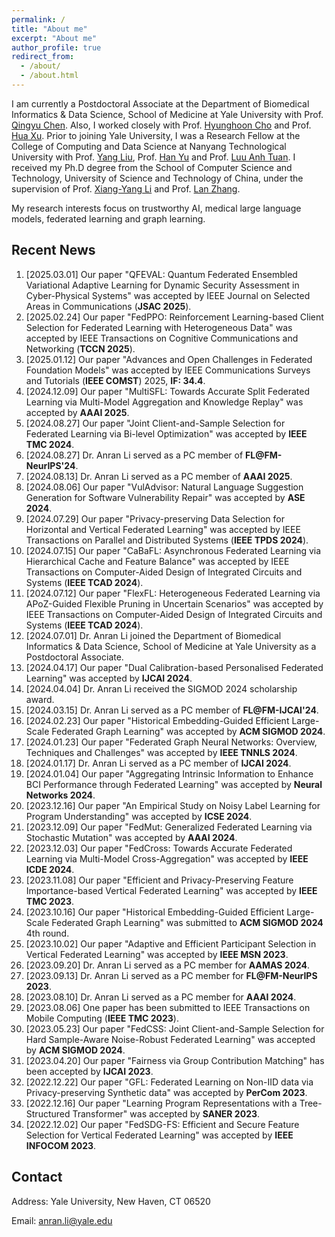 ```yaml
---
permalink: /
title: "About me"
excerpt: "About me"
author_profile: true
redirect_from: 
  - /about/
  - /about.html
---
```

I am currently a Postdoctoral Associate at the Department of Biomedical Informatics & Data Science, School of Medicine at Yale University with Prof. [Qingyu Chen](https://sites.google.com/view/qingyuchen/home). Also, I worked closely with Prof. [Hyunghoon Cho](https://hhcho.com/) and Prof. [Hua Xu](https://medicine.yale.edu/profile/hua-xu/). Prior to joining Yale University, I was a Research Fellow at the College of Computing and Data Science at Nanyang Technological University with Prof. [Yang Liu](https://personal.ntu.edu.sg/yangliu/), Prof. [Han Yu](https://personal.ntu.edu.sg/han.yu/) and Prof. [Luu Anh Tuan](https://tuanluu.github.io/). I received my Ph.D degree from the School of Computer Science and Technology, University of Science and Technology of China, under the supervision of Prof. [Xiang-Yang Li](http://staff.ustc.edu.cn/~xiangyangli/index.html) and Prof. [Lan Zhang](http://cs.ustc.edu.cn/2020/0706/c23235a460088/page.htm). 

My research interests focus on trustworthy AI, medical large language models, federated learning and graph learning. 


Recent News
------
1. [2025.03.01] Our paper "QFEVAL: Quantum Federated Ensembled Variational Adaptive Learning for Dynamic Security Assessment in Cyber-Physical Systems" was accepted by IEEE Journal on Selected Areas in Communications (**JSAC 2025**). 
2. [2025.02.24] Our paper "FedPPO: Reinforcement Learning-based Client Selection for Federated Learning with Heterogeneous Data" was accepted by IEEE Transactions on Cognitive Communications and Networking (**TCCN 2025**). 
3. [2025.01.12] Our paper "Advances and Open Challenges in Federated Foundation Models" was accepted by IEEE Communications Surveys and Tutorials (**IEEE COMST**) 2025, **IF: 34.4**. 
4. [2024.12.09] Our paper "MultiSFL: Towards Accurate Split Federated Learning via Multi-Model Aggregation and Knowledge Replay" was accepted by **AAAI 2025**. 
5. [2024.08.27] Our paper "Joint Client-and-Sample Selection for Federated Learning via Bi-level Optimization" was accepted by **IEEE TMC 2024**.
6. [2024.08.27] Dr. Anran Li served as a PC member of **FL@FM-NeurIPS'24**. 
7. [2024.08.13] Dr. Anran Li served as a PC member of **AAAI 2025**.
8. [2024.08.06] Our paper "VulAdvisor: Natural Language Suggestion Generation for Software Vulnerability Repair" was accepted by **ASE 2024**. 
9. [2024.07.29] Our paper "Privacy-preserving Data Selection for Horizontal and Vertical Federated Learning" was accepted by IEEE Transactions on Parallel and Distributed Systems (**IEEE TPDS 2024**). 
10. [2024.07.15] Our paper "CaBaFL: Asynchronous Federated Learning via Hierarchical Cache and Feature Balance" was accepted by IEEE Transactions on Computer-Aided Design of Integrated Circuits and Systems (**IEEE TCAD 2024**). 
11. [2024.07.12] Our paper "FlexFL: Heterogeneous Federated Learning via APoZ-Guided Flexible Pruning in Uncertain Scenarios" was accepted by IEEE Transactions on Computer-Aided Design of Integrated Circuits and Systems (**IEEE TCAD 2024**). 
12. [2024.07.01] Dr. Anran Li joined the Department of Biomedical Informatics & Data Science, School of Medicine at Yale University as a Postdoctoral Associate. 
13. [2024.04.17] Our paper "Dual Calibration-based Personalised Federated Learning" was accepted by **IJCAI 2024**. 
14. [2024.04.04] Dr. Anran Li received the SIGMOD 2024 scholarship award. 
15. [2024.03.15] Dr. Anran Li served as a PC member of **FL@FM-IJCAI'24**. 
16. [2024.02.23] Our paper "Historical Embedding-Guided Efficient Large-Scale Federated Graph Learning" was accepted by **ACM SIGMOD 2024**. 
17. [2024.01.23] Our paper "Federated Graph Neural Networks: Overview, Techniques and Challenges" was accepted by **IEEE TNNLS 2024**.
18. [2024.01.17] Dr. Anran Li served as a PC member of **IJCAI 2024**.
19. [2024.01.04] Our paper "Aggregating Intrinsic Information to Enhance BCI Performance through Federated Learning" was accepted by **Neural Networks 2024**. 
20. [2023.12.16] Our paper "An Empirical Study on Noisy Label Learning for Program Understanding" was accepted by **ICSE 2024**.
21. [2023.12.09] Our paper "FedMut: Generalized Federated Learning via Stochastic Mutation" was accepted by **AAAI 2024**. 
22. [2023.12.03] Our paper "FedCross: Towards Accurate Federated Learning via Multi-Model Cross-Aggregation" was accepted by **IEEE ICDE 2024**.
23. [2023.11.08] Our paper "Efficient and Privacy-Preserving Feature Importance-based Vertical Federated Learning" was accepted by **IEEE TMC 2023**. 
24. [2023.10.16] Our paper "Historical Embedding-Guided Efficient Large-Scale Federated Graph Learning" was submitted to **ACM SIGMOD 2024** 4th round.
25. [2023.10.02] Our paper "Adaptive and Efficient Participant Selection in Vertical Federated Learning" was accepted by **IEEE MSN 2023**.
26. [2023.09.20] Dr. Anran Li served as a PC member for **AAMAS 2024**.
27. [2023.09.13] Dr. Anran Li served as a PC member for **FL@FM-NeurIPS 2023**. 
28. [2023.08.10] Dr. Anran Li served as a PC member for **AAAI 2024**.
29. [2023.08.06] One paper has been submitted to IEEE Transactions on Mobile Computing (**IEEE TMC 2023**).
30. [2023.05.23] Our paper "FedCSS: Joint Client-and-Sample Selection for Hard Sample-Aware Noise-Robust Federated Learning" was accepted by **ACM SIGMOD 2024**. 
31. [2023.04.20] Our paper "Fairness via Group Contribution Matching" has been accepted by **IJCAI 2023**.
32. [2022.12.22] Our paper "GFL: Federated Learning on Non-IID data via Privacy-preserving Synthetic data" was accepted by **PerCom 2023**.
33. [2022.12.16] Our paper "Learning Program Representations with a Tree-Structured Transformer" was accepted by **SANER 2023**.
34. [2022.12.02] Our paper "FedSDG-FS: Efficient and Secure Feature Selection for Vertical Federated Learning" was accepted by **IEEE INFOCOM 2023**. 


## Contact

Address: Yale University, New Haven, CT 06520

Email: anran.li@yale.edu 




